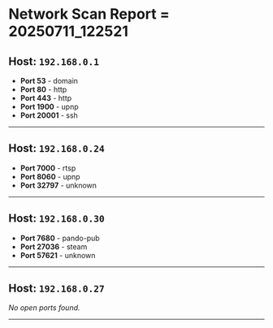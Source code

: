 # Network Scan Report = 20250711_122521

## Host: `192.168.0.1`
- **Port 53** - domain
- **Port 80** - http
- **Port 443** - http
- **Port 1900** - upnp
- **Port 20001** - ssh

---

## Host: `192.168.0.24`
- **Port 7000** - rtsp
- **Port 8060** - upnp
- **Port 32797** - unknown

---

## Host: `192.168.0.30`
- **Port 7680** - pando-pub
- **Port 27036** - steam
- **Port 57621** - unknown

---

## Host: `192.168.0.27`
*No open ports found.*

---


